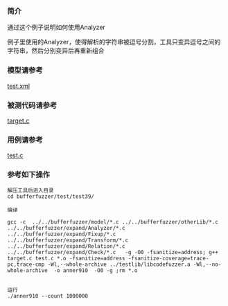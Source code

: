 ### 简介
通过这个例子说明如何使用Analyzer

例子里使用的Analyzer，使得解析的字符串被逗号分割，工具只变异逗号之间的字符串，然后分别变异后再重新组合

### 模型请参考  
[test.xml](../../test/test39/test.xml)

### 被测代码请参考  
[target.c](../../test/test39/target.c)


### 用例请参考  
[test.c](../../test/test39/test.c)




### 参考如下操作

```
解压工具后进入目录
cd bufferfuzzer/test/test39/

编译

gcc -c  ../../bufferfuzzer/model/*.c ../../bufferfuzzer/otherLib/*.c ../../bufferfuzzer/expand/Analyzer/*.c  ../../bufferfuzzer/expand/Fixup/*.c  ../../bufferfuzzer/expand/Transform/*.c ../../bufferfuzzer/expand/Relation/*.c ../../bufferfuzzer/expand/Check/*.c   -g -O0 -fsanitize=address; g++ target.c test.c *.o -fsanitize=address -fsanitize-coverage=trace-pc,trace-cmp -Wl,--whole-archive ../testlib/libcodefuzzer.a -Wl,--no-whole-archive  -o anner910  -O0 -g ;rm *.o


运行
./anner910 --count 1000000
```
